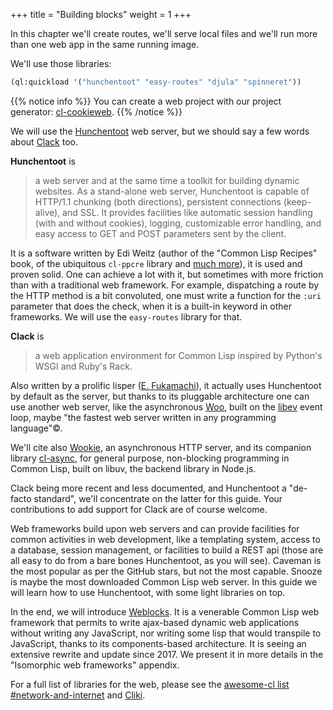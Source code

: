 
+++
title = "Building blocks"
weight = 1
+++

In this chapter we'll create routes, we'll serve
local files and we'll run more than one web app in the same running
image.

We'll use those libraries:

~~~lisp
(ql:quickload '("hunchentoot" "easy-routes" "djula" "spinneret"))
~~~

{{% notice info %}}
You can create a web project with our project generator: [cl-cookieweb](https://github.com/vindarel/cl-cookieweb).
{{% /notice %}}


We will use the [Hunchentoot][hunchentoot] web server, but we should say a few words about [Clack][clack] too.

**Hunchentoot** is

> a web server and at the same time a toolkit for building dynamic websites. As a stand-alone web server, Hunchentoot is capable of HTTP/1.1 chunking (both directions), persistent connections (keep-alive), and SSL. It provides facilities like automatic session handling (with and without cookies), logging, customizable error handling, and easy access to GET and POST parameters sent by the client.

It is a software written by Edi Weitz (author of the "Common Lisp Recipes" book,
of the ubiquitous `cl-ppcre` library and [much more](https://edicl.github.io/)), it is used and
proven solid. One can achieve a lot with it, but sometimes with more
friction than with a traditional web framework. For example,
dispatching a route by the HTTP method is a bit convoluted, one must
write a function for the `:uri` parameter that does the check, when it
is a built-in keyword in other frameworks. We will use
the `easy-routes` library for that.

**Clack** is

> a web application environment for Common Lisp inspired by Python's WSGI and Ruby's Rack.

Also written by a prolific lisper
([E. Fukamachi](https://github.com/fukamachi/)), it actually uses
Hunchentoot by default as the server, but thanks to its pluggable
architecture one can use another web server, like the asynchronous
[Woo](https://github.com/fukamachi/woo), built on the
[libev](http://software.schmorp.de/pkg/libev.html) event loop, maybe
"the fastest web server written in any programming language"©.

We'll cite also [Wookie](https://github.com/orthecreedence/wookie), an asynchronous HTTP server, and its
companion library
[cl-async](https://github.com/orthecreedence/cl-async), for general
purpose, non-blocking programming in Common Lisp, built on libuv, the
backend library in Node.js.

Clack being more recent and less documented, and Hunchentoot a
"de-facto standard", we'll concentrate on the latter for this
guide. Your contributions to add support for Clack are of course welcome.

Web frameworks build upon web servers and can provide facilities for
common activities in web development, like a templating system, access
to a database, session management, or facilities to build a REST
api (those are all easy to do from a bare bones Hunchentoot, as you
will see). Caveman is the most popular as per the GitHub stars, but not
the most capable. Snooze is maybe the most downloaded Common Lisp web
server. In this guide we will learn how to use Hunchentoot, with some
light libraries on top.

In the end, we will introduce [Weblocks][weblocks]. It is a
  venerable Common Lisp web framework that permits to write ajax-based
  dynamic web applications without writing any JavaScript, nor writing
  some lisp that would transpile to JavaScript, thanks to its
  components-based architecture.  It is seeing an extensive rewrite
  and update since 2017.  We present it in more details in the
  "Isomorphic web frameworks" appendix.

For a full list of libraries for the web, please see the [awesome-cl list
#network-and-internet](https://github.com/CodyReichert/awesome-cl#network-and-internet)
and [Cliki](https://www.cliki.net/Web).



[hunchentoot]: https://edicl.github.io/hunchentoot
[clack]: https://github.com/fukamachi/clack
[caveman]: https://github.com/fukamachi/caveman
[radiance]: https://github.com/Shirakumo/radiance
[snooze]: https://github.com/joaotavora/snooze
[cl-rest-server]: https://github.com/mmontone/cl-rest-server
[weblocks]: https://github.com/40ants/reblocks
